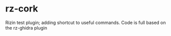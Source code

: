 # rz-cork

Rizin test plugin; adding shortcut to useful commands.
Code is full based on the rz-ghidra plugin
